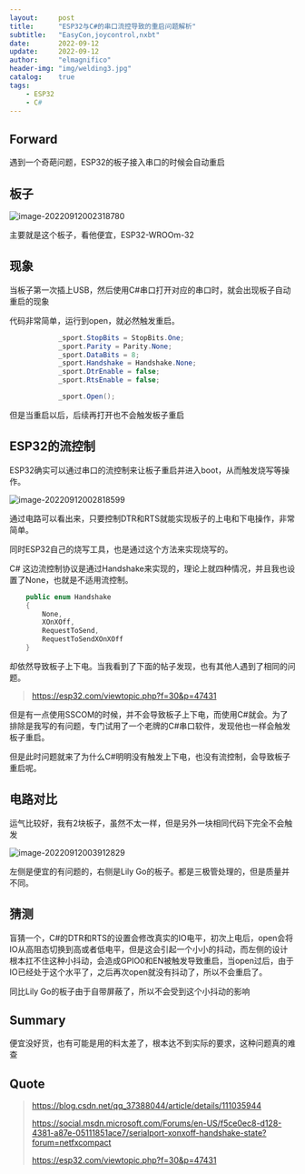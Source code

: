 ```yaml
---
layout:     post
title:      "ESP32与C#的串口流控导致的重启问题解析"
subtitle:   "EasyCon,joycontrol,nxbt"
date:       2022-09-12
update:     2022-09-12
author:     "elmagnifico"
header-img: "img/welding3.jpg"
catalog:    true
tags:
    - ESP32
    - C#
---
```


## Forward

遇到一个奇葩问题，ESP32的板子接入串口的时候会自动重启



## 板子

![image-20220912002318780](http://img.elmagnifico.tech:9514/static/upload/elmagnifico/202209120023808.png)

主要就是这个板子，看他便宜，ESP32-WROOm-32



## 现象

当板子第一次插上USB，然后使用C#串口打开对应的串口时，就会出现板子自动重启的现象

代码非常简单，运行到open，就必然触发重启。

```c#
            _sport.StopBits = StopBits.One;
            _sport.Parity = Parity.None;
            _sport.DataBits = 8;
            _sport.Handshake = Handshake.None;
            _sport.DtrEnable = false;
            _sport.RtsEnable = false;

            _sport.Open();
```

但是当重启以后，后续再打开也不会触发板子重启



## ESP32的流控制

ESP32确实可以通过串口的流控制来让板子重启并进入boot，从而触发烧写等操作。

![image-20220912002818599](http://img.elmagnifico.tech:9514/static/upload/elmagnifico/202209120028051.png)

通过电路可以看出来，只要控制DTR和RTS就能实现板子的上电和下电操作，非常简单。

同时ESP32自己的烧写工具，也是通过这个方法来实现烧写的。



C# 这边流控制协议是通过Handshake来实现的，理论上就四种情况，并且我也设置了None，也就是不适用流控制。

```c#
    public enum Handshake
    {
        None,
        XOnXOff,
        RequestToSend,
        RequestToSendXOnXOff
    }
```

却依然导致板子上下电。当我看到了下面的帖子发现，也有其他人遇到了相同的问题。

> https://esp32.com/viewtopic.php?f=30&p=47431

但是有一点使用SSCOM的时候，并不会导致板子上下电，而使用C#就会。为了排除是我写的有问题，专门试用了一个老牌的C#串口软件，发现他也一样会触发板子重启。

但是此时问题就来了为什么C#明明没有触发上下电，也没有流控制，会导致板子重启呢。



## 电路对比

运气比较好，我有2块板子，虽然不太一样，但是另外一块相同代码下完全不会触发

![image-20220912003912829](http://img.elmagnifico.tech:9514/static/upload/elmagnifico/202209120039875.png)

左侧是便宜的有问题的，右侧是Lily Go的板子。都是三极管处理的，但是质量并不同。



## 猜测

盲猜一个，C#的DTR和RTS的设置会修改真实的IO电平，初次上电后，open会将IO从高阻态切换到高或者低电平，但是这会引起一个小小的抖动，而左侧的设计根本扛不住这种小抖动，会造成GPIO0和EN被触发导致重启，当open过后，由于IO已经处于这个水平了，之后再次open就没有抖动了，所以不会重启了。

同比Lily Go的板子由于自带屏蔽了，所以不会受到这个小抖动的影响



## Summary

便宜没好货，也有可能是用的料太差了，根本达不到实际的要求，这种问题真的难查



## Quote

> https://blog.csdn.net/qq_37388044/article/details/111035944
>
> https://social.msdn.microsoft.com/Forums/en-US/f5ce0ec8-d128-4381-a87e-05111851ace7/serialport-xonxoff-handshake-state?forum=netfxcompact
>
> https://esp32.com/viewtopic.php?f=30&p=47431

